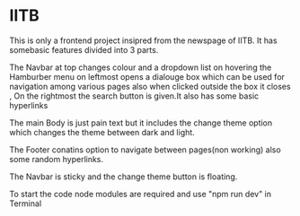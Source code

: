 # IITB
This is only a frontend project insipred from the newspage of IITB.
It has somebasic features divided into 3 parts.

The Navbar at top changes colour and a dropdown list on hovering the Hamburber menu on leftmost opens a dialouge box which can be used for navigation among various pages also when clicked outside the box it closes , On the rightmost the search button is given.It also has some basic hyperlinks

The main Body is just pain text but it includes the change theme option which changes the theme between dark and light.

The Footer conatins option to navigate between pages(non working) also some random hyperlinks.

The Navbar is sticky and the change theme button is floating.

To start the code node modules are required and use "npm run dev" in Terminal

